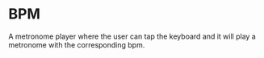 # BPM
A metronome player where the user can tap the keyboard and it will play a metronome with the corresponding bpm.
